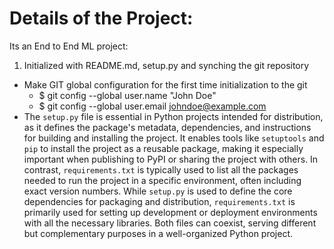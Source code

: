 # Details of the Project:
Its an End to End ML project:
1. Initialized with README.md, setup.py and synching the git repository 
- Make GIT global configuration for the first time initialization to the git
    - $ git config --global user.name "John Doe"
    - $ git config --global user.email johndoe@example.com
- The `setup.py` file is essential in Python projects intended for distribution, as it defines the package's metadata, dependencies, and instructions for building and installing the project. It enables tools like `setuptools` and `pip` to install the project as a reusable package, making it especially important when publishing to PyPI or sharing the project with others. In contrast, `requirements.txt` is typically used to list all the packages needed to run the project in a specific environment, often including exact version numbers. While `setup.py` is used to define the core dependencies for packaging and distribution, `requirements.txt` is primarily used for setting up development or deployment environments with all the necessary libraries. Both files can coexist, serving different but complementary purposes in a well-organized Python project.

